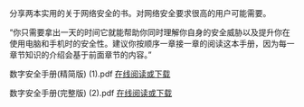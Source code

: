 分享两本实用的关于网络安全的书。对网络安全要求很高的用户可能需要。

“你只需要拿出一天的时间它就能帮助你同时理解你自身的安全威胁以及提升你在使用电脑和手机时的安全性。建议你按顺序一章接一章的阅读这本手册，因为每一章节知识的介绍会基于前面章节的内容。”

数字安全手册(精简版) (1).pdf  [在线阅读或下载](https://tr201.free4444.xyz/DigitalSecurityManual_LiteVersion.pdf) 
 
数字安全手册(完整版) (2).pdf  [在线阅读或下载](https://tr201.free4444.xyz/DigitalSecurityManual_FullVersion.pdf) 
